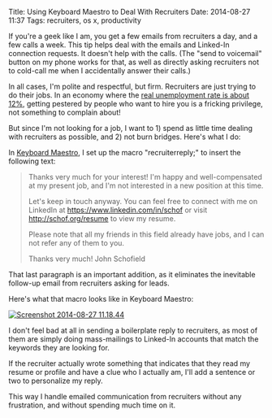 Title: Using Keyboard Maestro to Deal With Recruiters
Date: 2014-08-27 11:37
Tags: recruiters, os x, productivity

If you're a geek like I am, you get a few emails from recruiters a day,
and a few calls a week. This tip helps deal with the emails and
Linked-In connection requests. It doesn't help with the calls. (The
"send to voicemail" button on my phone works for that, as well as
directly asking recruiters not to cold-call me when I accidentally
answer their calls.)

In all cases, I'm polite and respectful, but firm. Recruiters are just
trying to do their jobs. In an economy where the [real unemployment rate
is about 12%](http://www.cnbc.com/id/101810685), getting pestered by
people who want to hire you is a fricking privilege, not something to
complain about!

But since I'm not looking for a job, I want to 1) spend as little time
dealing with recruiters as possible, and 2) not burn bridges. Here's
what I do:

In [Keyboard Maestro](https://www.keyboardmaestro.com/main/), I set up
the macro "recruiterreply;" to insert the following text:

> Thanks very much for your interest! I'm happy and well-compensated at
> my present job, and I'm not interested in a new position at this time.
>
> Let's keep in touch anyway. You can feel free to connect with me on
> LinkedIn at <https://www.linkedin.com/in/schof> or visit
> <http://schof.org/resume> to view my resume.
>
> Please note that all my friends in this field already have jobs, and I
> can not refer any of them to you.
>
> Thanks very much!
> John Schofield

That last paragraph is an important addition, as it eliminates the
inevitable follow-up email from recruiters asking for leads.

Here's what that macro looks like in Keyboard Maestro:

[![Screenshot
2014-08-27
11.18.44](/wp-content/uploads/2014/08/Screenshot-2014-08-27-11.18.44.png)](/wp-content/uploads/2014/08/Screenshot-2014-08-27-11.18.44.png)

I don't feel bad at all in sending a boilerplate reply to recruiters, as
most of them are simply doing mass-mailings to Linked-In accounts that
match the keywords they are looking for.

If the recruiter actually wrote something that indicates that they read
my resume or profile and have a clue who I actually am, I'll add a
sentence or two to personalize my reply.

This way I handle emailed communication from recruiters without any
frustration, and without spending much time on it.
